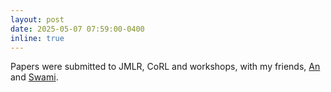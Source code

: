 ```yaml
---
layout: post
date: 2025-05-07 07:59:00-0400
inline: true
---
```

Papers were submitted to JMLR, CoRL and workshops, with my friends, [An](https://www.ias.informatik.tu-darmstadt.de/Team/AnThaiLe) and [Swami](https://swami1995.github.io/).
